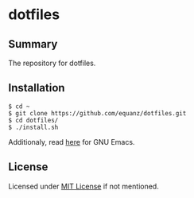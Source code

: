 # dotfiles

## Summary
The repository for dotfiles.

## Installation
```
$ cd ~
$ git clone https://github.com/equanz/dotfiles.git
$ cd dotfiles/
$ ./install.sh
```

Additionaly, read [here](./.emacs.d/README.org) for GNU Emacs.

## License
Licensed under [MIT License](./LICENSE) if not mentioned.
